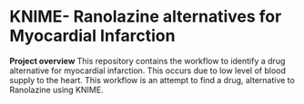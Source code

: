 # KNIME- Ranolazine alternatives for Myocardial Infarction
**Project overview**
This repository contains the workflow to identify a drug alternative for myocardial infarction. This occurs due to low level of blood supply to the heart. This workflow is an attempt to find a drug, alternative to Ranolazine using KNIME.

    

